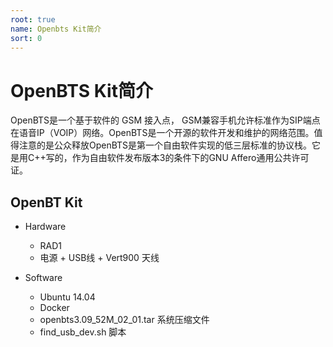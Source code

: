```yaml
---
root: true
name: Openbts Kit简介
sort: 0
---
```


# OpenBTS Kit简介

 OpenBTS是一个基于软件的 GSM 接入点， GSM兼容手机允许标准作为SIP端点在语音IP（VOIP）网络。OpenBTS是一个开源的软件开发和维护的网络范围。值得注意的是公众释放OpenBTS是第一个自由软件实现的低三层标准的协议栈。它是用C++写的，作为自由软件发布版本3的条件下的GNU Affero通用公共许可证。

## OpenBT Kit
* Hardware
  * RAD1
  * 电源 + USB线 + Vert900 天线

* Software
  * Ubuntu 14.04
  * Docker
  * openbts3.09_52M_02_01.tar 系统压缩文件
  * find_usb_dev.sh 脚本
